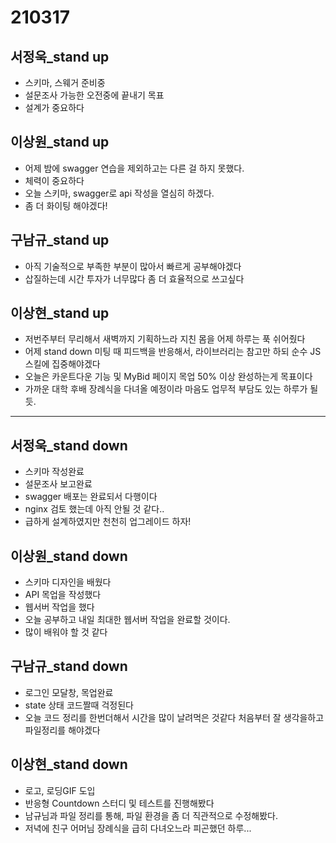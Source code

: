 # 210317

## 서정욱_stand up

- 스키마, 스웨거 준비중
- 설문조사 가능한 오전중에 끝내기 목표
- 설계가 중요하다

## 이상원_stand up

- 어제 밤에 swagger 연습을 제외하고는 다른 걸 하지 못했다.
- 체력이 중요하다
- 오늘 스키마, swagger로 api 작성을 열심히 하겠다.
- 좀 더 화이팅 해야겠다!

## 구남규_stand up

- 아직 기술적으로 부족한 부분이 많아서 빠르게 공부해야겠다
- 삽질하는데 시간 투자가 너무많다 좀 더 효율적으로 쓰고싶다

## 이상현_stand up

- 저번주부터 무리해서 새벽까지 기획하느라 지친 몸을 어제 하루는 푹 쉬어줬다
- 어제 stand down 미팅 때 피드백을 반응해서, 라이브러리는 참고만 하되 순수 JS 스킬에 집중해야겠다
- 오늘은 카운트다운 기능 및 MyBid 페이지 목업 50% 이상 완성하는게 목표이다
- 가까운 대학 후배 장례식을 다녀올 예정이라 마음도 업무적 부담도 있는 하루가 될 듯.

---

## 서정욱_stand down


- 스키마 작성완료
- 설문조사 보고완료
- swagger 배포는 완료되서 다행이다
- nginx 검토 했는데 아직 안될 것 같다..
- 급하게 설계하였지만 천천히 업그레이드 하자!

## 이상원_stand down

- 스키마 디자인을 배웠다
- API 목업을 작성했다
- 웹서버 작업을 했다
- 오늘 공부하고 내일 최대한 웹서버 작업을 완료할 것이다.
- 많이 배워야 할 것 같다

## 구남규_stand down
- 로그인 모달창, 목업완료
- state 상태 코드짤때 걱정된다
- 오늘 코드 정리를 한번더해서 시간을 많이 날려먹은 것같다 처음부터 잘 생각을하고 파일정리를 해야겠다 

## 이상현_stand down
- 로고, 로딩GIF 도입
- 반응형 Countdown 스터디 및 테스트를 진행해봤다
- 남규님과 파일 정리를 통해, 파일 환경을 좀 더 직관적으로 수정해봤다. 
- 저녁에 친구 어머님 장례식을 급히 다녀오느라 피곤했던 하루...


